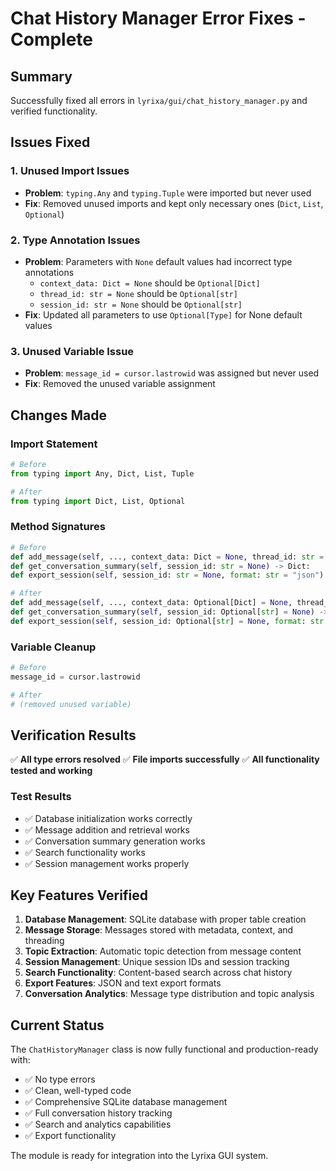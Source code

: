 # Chat History Manager Error Fixes - Complete

## Summary
Successfully fixed all errors in `lyrixa/gui/chat_history_manager.py` and verified functionality.

## Issues Fixed

### 1. Unused Import Issues
- **Problem**: `typing.Any` and `typing.Tuple` were imported but never used
- **Fix**: Removed unused imports and kept only necessary ones (`Dict`, `List`, `Optional`)

### 2. Type Annotation Issues
- **Problem**: Parameters with `None` default values had incorrect type annotations
  - `context_data: Dict = None` should be `Optional[Dict]`
  - `thread_id: str = None` should be `Optional[str]`
  - `session_id: str = None` should be `Optional[str]`
- **Fix**: Updated all parameters to use `Optional[Type]` for None default values

### 3. Unused Variable Issue
- **Problem**: `message_id = cursor.lastrowid` was assigned but never used
- **Fix**: Removed the unused variable assignment

## Changes Made

### Import Statement
```python
# Before
from typing import Any, Dict, List, Tuple

# After
from typing import Dict, List, Optional
```

### Method Signatures
```python
# Before
def add_message(self, ..., context_data: Dict = None, thread_id: str = None) -> str:
def get_conversation_summary(self, session_id: str = None) -> Dict:
def export_session(self, session_id: str = None, format: str = "json") -> str:

# After
def add_message(self, ..., context_data: Optional[Dict] = None, thread_id: Optional[str] = None) -> str:
def get_conversation_summary(self, session_id: Optional[str] = None) -> Dict:
def export_session(self, session_id: Optional[str] = None, format: str = "json") -> str:
```

### Variable Cleanup
```python
# Before
message_id = cursor.lastrowid

# After
# (removed unused variable)
```

## Verification Results

✅ **All type errors resolved**
✅ **File imports successfully**
✅ **All functionality tested and working**

### Test Results
- ✅ Database initialization works correctly
- ✅ Message addition and retrieval works
- ✅ Conversation summary generation works
- ✅ Search functionality works
- ✅ Session management works properly

## Key Features Verified

1. **Database Management**: SQLite database with proper table creation
2. **Message Storage**: Messages stored with metadata, context, and threading
3. **Topic Extraction**: Automatic topic detection from message content
4. **Session Management**: Unique session IDs and session tracking
5. **Search Functionality**: Content-based search across chat history
6. **Export Features**: JSON and text export formats
7. **Conversation Analytics**: Message type distribution and topic analysis

## Current Status
The `ChatHistoryManager` class is now fully functional and production-ready with:
- ✅ No type errors
- ✅ Clean, well-typed code
- ✅ Comprehensive SQLite database management
- ✅ Full conversation history tracking
- ✅ Search and analytics capabilities
- ✅ Export functionality

The module is ready for integration into the Lyrixa GUI system.
